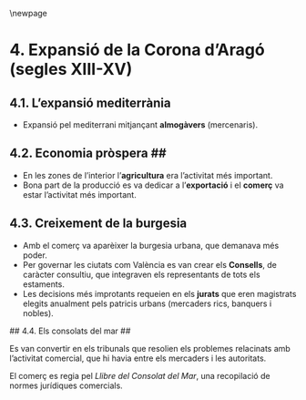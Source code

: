\newpage

# 4. Expansió de la Corona d’Aragó (segles XIII-XV) #

## 4.1. L’expansió mediterrània ##

- Expansió pel mediterrani mitjançant **almogàvers** (mercenaris).

## 4.2. Economia pròspera ##

- En les zones de l’interior l’**agricultura** era l’activitat més important.
- Bona part de la producció es va dedicar a l’**exportació** i el **comerç** va estar l’activitat més important.

## 4.3. Creixement de la burgesia ##

- Amb el comerç va aparèixer la burgesia urbana, que demanava més poder.
- Per governar les ciutats com València es van crear els **Consells**, de caràcter consultiu, que integraven els representants de tots els estaments.
- Les decisions més improtants requeien en els **jurats** que eren magistrats elegits anualment pels patricis urbans (mercaders rics, banquers i nobles).

## 4.4. Els consolats del mar ##

Es van convertir en els tribunals que resolien els problemes relacinats amb l’activitat comercial, que hi havia entre els mercaders i les autoritats.

El comerç es regia pel *Llibre del Consolat del Mar*, una recopilació de normes jurídiques comercials.
